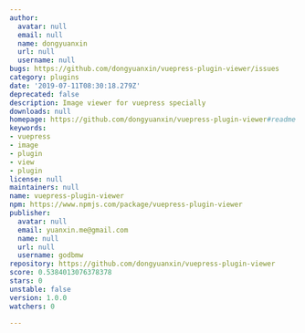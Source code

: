 ```yaml
---
author:
  avatar: null
  email: null
  name: dongyuanxin
  url: null
  username: null
bugs: https://github.com/dongyuanxin/vuepress-plugin-viewer/issues
category: plugins
date: '2019-07-11T08:30:18.279Z'
deprecated: false
description: Image viewer for vuepress specially
downloads: null
homepage: https://github.com/dongyuanxin/vuepress-plugin-viewer#readme
keywords:
- vuepress
- image
- plugin
- view
- plugin
license: null
maintainers: null
name: vuepress-plugin-viewer
npm: https://www.npmjs.com/package/vuepress-plugin-viewer
publisher:
  avatar: null
  email: yuanxin.me@gmail.com
  name: null
  url: null
  username: godbmw
repository: https://github.com/dongyuanxin/vuepress-plugin-viewer
score: 0.5384013076378378
stars: 0
unstable: false
version: 1.0.0
watchers: 0

---
```


